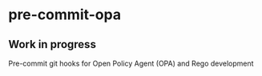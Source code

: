 # pre-commit-opa

## Work in progress

Pre-commit git hooks for Open Policy Agent (OPA) and Rego development



